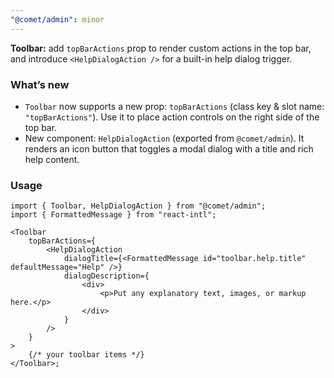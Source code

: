 ```yaml
---
"@comet/admin": minor
---
```


**Toolbar:** add `topBarActions` prop to render custom actions in the top bar, and introduce `<HelpDialogAction />` for a built-in help dialog trigger.

### What’s new

- `Toolbar` now supports a new prop: `topBarActions` (class key & slot name: `"topBarActions"`). Use it to place action controls on the right side of the top bar.
- New component: `HelpDialogAction` (exported from `@comet/admin`). It renders an icon button that toggles a modal dialog with a title and rich help content.

### Usage

```tsx
import { Toolbar, HelpDialogAction } from "@comet/admin";
import { FormattedMessage } from "react-intl";

<Toolbar
    topBarActions={
        <HelpDialogAction
            dialogTitle={<FormattedMessage id="toolbar.help.title" defaultMessage="Help" />}
            dialogDescription={
                <div>
                    <p>Put any explanatory text, images, or markup here.</p>
                </div>
            }
        />
    }
>
    {/* your toolbar items */}
</Toolbar>;
```
